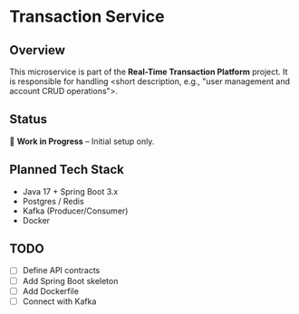 # Transaction Service

## Overview
This microservice is part of the **Real-Time Transaction Platform** project.
It is responsible for handling <short description, e.g., "user management and account CRUD operations">.

## Status
🚧 **Work in Progress** – Initial setup only.

## Planned Tech Stack
- Java 17 + Spring Boot 3.x
- Postgres / Redis
- Kafka (Producer/Consumer)
- Docker

## TODO
- [ ] Define API contracts
- [ ] Add Spring Boot skeleton
- [ ] Add Dockerfile
- [ ] Connect with Kafka
